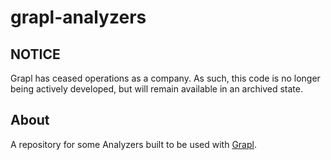 # grapl-analyzers

## NOTICE
Grapl has ceased operations as a company. As such, this code is no
longer being actively developed, but will remain available in an
archived state.

## About

A repository for some Analyzers built to be used with [Grapl](https://github.com/grapl-security/grapl).
